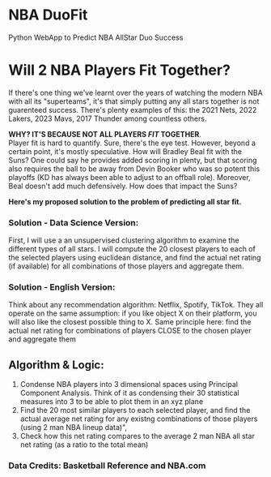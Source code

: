 # NBA DuoFit
Python WebApp to Predict NBA AllStar Duo Success

# Will 2 NBA Players Fit Together?
If there's one thing we've learnt over the years of watching the modern NBA with all its "superteams", it's that simply putting any all stars together is not guarenteed success. There's plenty examples of this: the 2021 Nets, 2022 Lakers, 2023 Mavs, 2017 Thunder among countless others. 

**WHY? IT'S BECAUSE NOT ALL PLAYERS _FIT_ TOGETHER**. \
Player fit is hard to quantify. Sure, there's the eye test. However, beyond a certain point, it's mostly speculative. How will Bradley Beal fit with the Suns? One could say he provides added scoring in plenty, but that scoring also requires the ball to be away from Devin Booker who was so potent this playoffs (KD has always been able to adjust to an offball role). Moreover, Beal doesn't add much defensively. How does that impact the Suns?

**Here's my proposed solution to the problem of predicting all star fit.**
### Solution  - Data Science Version:
First, I will use a an unsupervised clustering algorithm to examine the different types of all stars. I will compute the 20 closest players to each of the selected players using euclidean distance, and find the actual net rating (if available) for all combinations of those players and aggregate them.

### Solution - English Version: 
Think about any recommendation algorithm: Netflix, Spotify, TikTok. They all operate on the same assumption: if you like object X on their platform, you will also like the closest possible thing to X. Same principle here: find the actual net rating for combinations of players CLOSE to the chosen player and aggregate them

## Algorithm & Logic:
1. Condense NBA players into 3 dimensional spaces using Principal Component Analysis. Think of it as condensing their 30 statistical measures into 3 to be able to plot them in an xyz plane
2. Find the 20 most similar players to each selected player, and find the actual average net rating for any existng combinations of those players (using 2 man NBA lineup data)",
3. Check how this net rating compares to the average 2 man NBA all star net rating (as a ratio to the total mean)

### Data Credits: Basketball Reference and NBA.com
